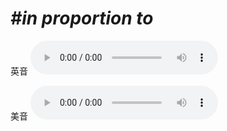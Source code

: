 # ***\#in proportion to*** 
英音
<audio src="./media/in proportion to1_AAC.aac" controls="controls"></audio>

美音
<audio src="./media/in proportion to2_AAC.aac" controls="controls"></audio>



  

